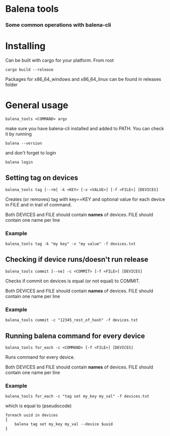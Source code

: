 # Balena tools
### Some common operations with balena-cli
# Installing
Can be built with cargo for your platform. From root
```
cargo build --release
```
Packages for x86_64_windows and x86_64_linux can be found in releases folder
# General usage
```
balena_tools <COMMAND> args
```
make sure you have balena-cli installed and added to PATH. You can check it by running
```
balena --version
```
and don't forget to login
```
balena login
```
## Setting tag on devices
```
balena_tools tag [--rm] -k <KEY> [-v <VALUE>] [-f <FILE>] [DEVICES]
```
Creates (or removes) tag with key==KEY and optional value for each device in FILE and in trail of command.

Both DEVICES and FILE should contain **names** of devices. FILE should contain one name per line
### Example
```
balena_tools tag -k "my key" -v "my value" -f devices.txt
```

## Checking if device runs/doesn't run release
```
balena_tools commit [--ne] -c <COMMIT> [-f <FILE>] [DEVICES]
```
Checks if commit on devices is equal (or not equal) to COMMIT.

Both DEVICES and FILE should contain **names** of devices. FILE should contain one name per line
### Example
```
balena_tools commit -c "12345_rest_of_hash" -f devices.txt
```

## Running balena command for every device
```
balena_tools for_each -c <COMMAND> [-f <FILE>] [DEVICES]
```
Runs command for every device.

Both DEVICES and FILE should contain **names** of devices. FILE should contain one name per line
### Example
```
balena_tools for_each -c "tag set my_key my_val" -f devices.txt
```
which is equal to (pseudocode)
```
foreach uuid in devices
{
    balena tag set my_key my_val --device $uuid
}
```